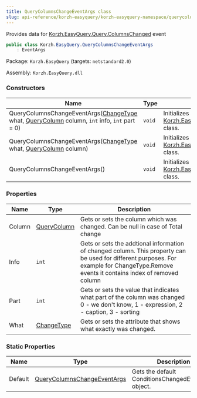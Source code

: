 ```yaml
---
title: QueryColumnsChangeEventArgs class
slug: api-reference/korzh-easyquery/korzh-easyquery-namespace/querycolumnschangeeventargs-class
---
```



Provides data for [Korzh.EasyQuery.Query.ColumnsChanged](/api-reference/korzh-easyquery/korzh-easyquery-namespace/query-class) event
```csharp
public class Korzh.EasyQuery.QueryColumnsChangeEventArgs
    : EventArgs

```
Package: `Korzh.EasyQuery` (targets: `netstandard2.0`)

Assembly: `Korzh.EasyQuery.dll`

### Constructors

| Name | Type | Description | 
| --- | --- | --- | 
| QueryColumnsChangeEventArgs([ChangeType](/api-reference/korzh-easyquery/korzh-easyquery-namespace/changetype-enum) what, [QueryColumn](/api-reference/korzh-easyquery/korzh-easyquery-namespace/querycolumn-class) column, `int` info, `int` part = 0) | `void` | Initializes a new instance of the [Korzh.EasyQuery.QueryColumnsChangeEventArgs](/api-reference/korzh-easyquery/korzh-easyquery-namespace/querycolumnschangeeventargs-class) class. | 
| QueryColumnsChangeEventArgs([ChangeType](/api-reference/korzh-easyquery/korzh-easyquery-namespace/changetype-enum) what, [QueryColumn](/api-reference/korzh-easyquery/korzh-easyquery-namespace/querycolumn-class) column) | `void` | Initializes a new instance of the [Korzh.EasyQuery.QueryColumnsChangeEventArgs](/api-reference/korzh-easyquery/korzh-easyquery-namespace/querycolumnschangeeventargs-class) class. | 
| QueryColumnsChangeEventArgs() | `void` | Initializes a new instance of the [Korzh.EasyQuery.QueryColumnsChangeEventArgs](/api-reference/korzh-easyquery/korzh-easyquery-namespace/querycolumnschangeeventargs-class) class. | 


### Properties

| Name | Type | Description | 
| --- | --- | --- | 
| Column | [QueryColumn](/api-reference/korzh-easyquery/korzh-easyquery-namespace/querycolumn-class) | Gets or sets the column which was changed. Can be null in case of Total change | 
| Info | `int` | Gets or sets the addtional information of changed column.  This property can be used for different purposes.  For example for ChangeType.Remove events it contains index of removed column | 
| Part | `int` | Gets or sets the value that indicates what part of the column was changed  0 - we don't know, 1 - expression, 2 - caption, 3 - sorting | 
| What | [ChangeType](/api-reference/korzh-easyquery/korzh-easyquery-namespace/changetype-enum) | Gets or sets the attribute that shows what exactly was changed. | 


### Static Properties

| Name | Type | Description | 
| --- | --- | --- | 
| Default | [QueryColumnsChangeEventArgs](/api-reference/korzh-easyquery/korzh-easyquery-namespace/querycolumnschangeeventargs-class) | Gets the default ConditionsChangedEventArgs object. |